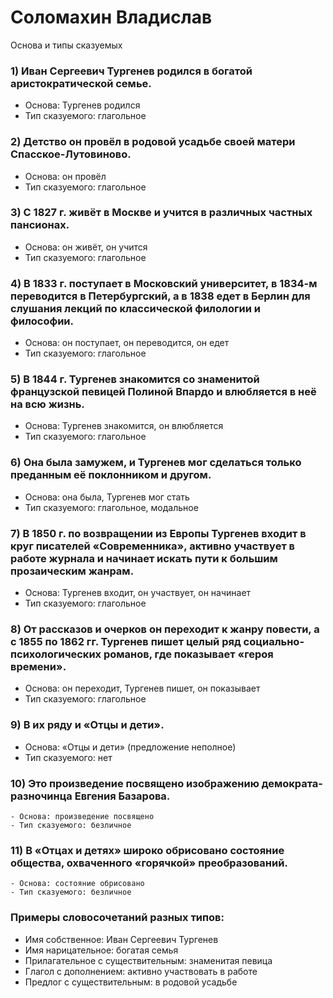 # Соломахин Владислав
Основа и типы сказуемых
### 1) Иван Сергеевич Тургенев родился в богатой аристократической семье.
   - Основа: Тургенев родился
   - Тип сказуемого: глагольное
### 2) Детство он провёл в родовой усадьбе своей матери Спасское-Лутовиново.
   - Основа: он провёл
   - Тип сказуемого: глагольное
### 3) С 1827 г. живёт в Москве и учится в различных частных пансионах.
   - Основа: он живёт, он учится
   - Тип сказуемого: глагольное
### 4) В 1833 г. поступает в Московский университет, в 1834-м переводится в Петербургский, а в 1838 едет в Берлин для слушания лекций по классической филологии и философии.
   - Основа: он поступает, он переводится, он едет
   - Тип сказуемого: глагольное
### 5) В 1844 г. Тургенев знакомится со знаменитой французской певицей Полиной Впардо и влюбляется в неё на всю жизнь.
   - Основа: Тургенев знакомится, он влюбляется
   - Тип сказуемого: глагольное
### 6) Она была замужем, и Тургенев мог сделаться только преданным её поклонником и другом.
   - Основа: она была, Тургенев мог стать
   - Тип сказуемого: глагольное, модальное
### 7) В 1850 г. по возвращении из Европы Тургенев входит в круг писателей «Современника», активно участвует в работе журнала и начинает искать пути к большим прозаическим жанрам.
   - Основа: Тургенев входит, он участвует, он начинает
   - Тип сказуемого: глагольное
### 8) От рассказов и очерков он переходит к жанру повести, а с 1855 по 1862 гг. Тургенев пишет целый ряд социально-психологических романов, где показывает «героя времени».
   - Основа: он переходит, Тургенев пишет, он показывает
   - Тип сказуемого: глагольное
### 9) В их ряду и «Отцы и дети».
   - Основа: «Отцы и дети» (предложение неполное)
   - Тип сказуемого: нет
### 10) Это произведение посвящено изображению демократа-разночинца Евгения Базарова.
    - Основа: произведение посвящено
    - Тип сказуемого: безличное
### 11) В «Отцах и детях» широко обрисовано состояние общества, охваченного «горячкой» преобразований.
    - Основа: состояние обрисовано
    - Тип сказуемого: безличное

### Примеры словосочетаний разных типов:
- Имя собственное: Иван Сергеевич Тургенев
- Имя нарицательное: богатая семья
- Прилагательное с существительным: знаменитая певица
- Глагол с дополнением: активно участвовать в работе
- Предлог с существительным: в родовой усадьбе

